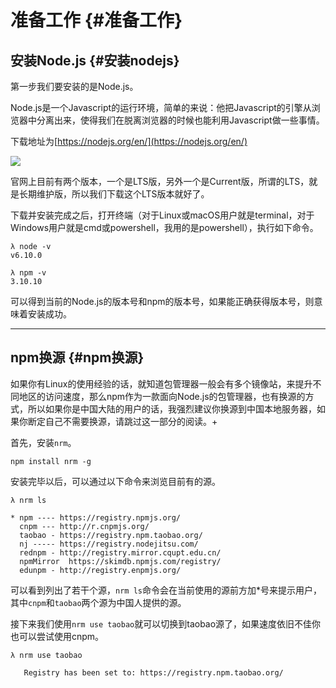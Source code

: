 # 准备工作 {#准备工作}

## 安装Node.js {#安装nodejs}

第一步我们要安装的是Node.js。

Node.js是一个Javascript的运行环境，简单的来说：他把Javascript的引擎从浏览器中分离出来，使得我们在脱离浏览器的时候也能利用Javascript做一些事情。

下载地址为[https://nodejs.org/en/](https://nodejs.org/en/)

![](https://smilecc.gitbooks.io/learn-vue2x/content/assets/1_1.jpg)

官网上目前有两个版本，一个是LTS版，另外一个是Current版，所谓的LTS，就是长期维护版，所以我们下载这个LTS版本就好了。

下载并安装完成之后，打开终端（对于Linux或macOS用户就是terminal，对于Windows用户就是cmd或powershell，我用的是powershell），执行如下命令。

```
λ node -v
v6.10.0

λ npm -v
3.10.10
```

可以得到当前的Node.js的版本号和npm的版本号，如果能正确获得版本号，则意味着安装成功。

---

## npm换源 {#npm换源}

如果你有Linux的使用经验的话，就知道包管理器一般会有多个镜像站，来提升不同地区的访问速度，那么npm作为一款面向Node.js的包管理器，也有换源的方式，所以如果你是中国大陆的用户的话，我强烈建议你换源到中国本地服务器，如果你断定自己不需要换源，请跳过这一部分的阅读。+

首先，安装`nrm`。

```
npm install nrm -g
```

安装完毕以后，可以通过以下命令来浏览目前有的源。

```
λ nrm ls

* npm ---- https://registry.npmjs.org/
  cnpm --- http://r.cnpmjs.org/
  taobao - https://registry.npm.taobao.org/
  nj ----- https://registry.nodejitsu.com/
  rednpm - http://registry.mirror.cqupt.edu.cn/
  npmMirror  https://skimdb.npmjs.com/registry/
  edunpm - http://registry.enpmjs.org/

```

可以看到列出了若干个源，`nrm ls`命令会在当前使用的源前方加\*号来提示用户，其中`cnpm`和`taobao`两个源为中国人提供的源。

接下来我们使用`nrm use taobao`就可以切换到taobao源了，如果速度依旧不佳你也可以尝试使用cnpm。

```
λ nrm use taobao

   Registry has been set to: https://registry.npm.taobao.org/
```



